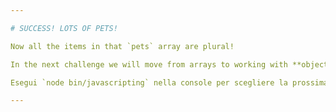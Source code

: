```yaml
---

# SUCCESS! LOTS OF PETS!

Now all the items in that `pets` array are plural!

In the next challenge we will move from arrays to working with **objects**.

Esegui `node bin/javascripting` nella console per scegliere la prossima sfida.

---
```

